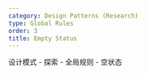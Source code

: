 ```yaml
---
category: Design Patterns (Research)
type: Global Rules
order: 3
title: Empty Status
---
```


设计模式 - 探索 - 全局规则 - 空状态
